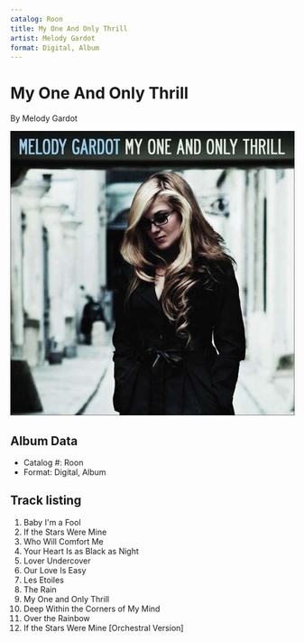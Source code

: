 ```yaml
---
catalog: Roon
title: My One And Only Thrill
artist: Melody Gardot
format: Digital, Album
---
```


# My One And Only Thrill

By Melody Gardot

![](../../assets/albumcovers/Melody_Gardot-My_One_And_Only_Thrill.png)

## Album Data

- Catalog #: Roon
- Format: Digital, Album


## Track listing


1. Baby I'm a Fool
2. If the Stars Were Mine
3. Who Will Comfort Me
4. Your Heart Is as Black as Night
5. Lover Undercover
6. Our Love Is Easy
7. Les Etoiles
8. The Rain
9. My One and Only Thrill
10. Deep Within the Corners of My Mind
11. Over the Rainbow
12. If the Stars Were Mine [Orchestral Version]

